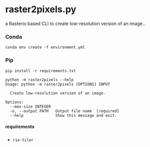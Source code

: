 # raster2pixels.py

a Rasterio based CLI to create low-resolution version of an image..


### Conda
```
conda env create -f environment.yml
```
### Pip
```
pip install -r requirements.txt
```

```
python -m raster2pixels --help
Usage: python -m raster2pixels [OPTIONS] INPUT

  Create low-resolution version of an image.

Options:
  --max-size INTEGER
  -o, --output PATH   Output file name  [required]
  --help              Show this message and exit.
```

##### requirements
- `rio-tiler`
